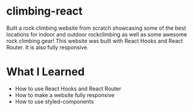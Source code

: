 # climbing-react
Built a rock climbing website from scratch showcasing some of the best locations for indoor and outdoor rockclimbing as well as some awesome rock climbing gear!
This website was built with React Hooks and React Router. It is also fully responsive.

# What I Learned
* How to use React Hooks and React Router
* How to make a website fully responsive
* How to use styled-components

